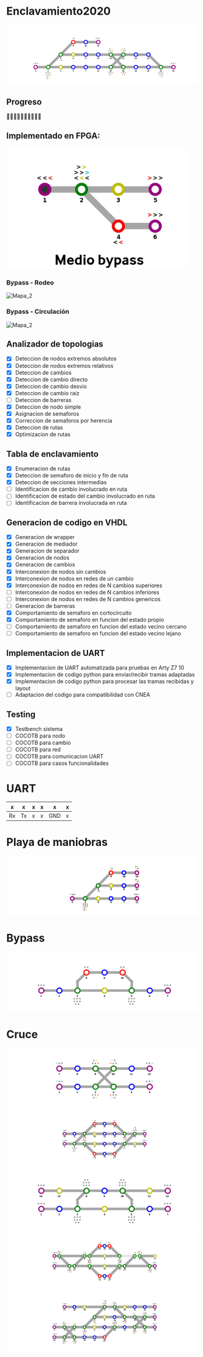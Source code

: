 # Enclavamiento2020

![Mapa_0](https://github.com/Martin-N-Menendez/Enclavamiento2020/blob/master/Mapa/Mapas/Mapa_0.png)

## Progreso
:white_square_button::white_square_button::white_square_button::white_square_button::white_square_button::white_square_button::black_square_button::black_square_button::black_square_button::black_square_button:


## Implementado en FPGA:
![Mapa_8](https://github.com/Martin-N-Menendez/Enclavamiento2020/blob/master/Mapa/Mapas/giphy.gif)
### Bypass - Rodeo
![Mapa_2](https://github.com/Martin-N-Menendez/Enclavamiento2020/blob/master/Video/GIF_A2.gif)
### Bypass - Circulación
![Mapa_2](https://github.com/Martin-N-Menendez/Enclavamiento2020/blob/master/Video/GIF_B.gif)


## Analizador de topologias
- [x] Deteccion de nodos extremos absolutos
- [x] Deteccion de nodos extremos relativos
- [x] Deteccion de cambios
- [x] Deteccion de cambio directo
- [x] Deteccion de cambio desvio
- [x] Deteccion de cambio raiz
- [ ] Deteccion de barreras
- [x] Deteccion de nodo simple
- [x] Asignacion de semaforos
- [x] Correccion de semaforos por herencia
- [x] Deteccion de rutas
- [x] Optimizacion de rutas
## Tabla de enclavamiento
- [x] Enumeracion de rutas
- [x] Deteccion de semaforo de inicio y fin de ruta
- [x] Deteccion de secciones intermedias
- [ ] Identificacion de cambio involucrado en ruta
- [ ] Identificacion de estado del cambio involucrado en ruta
- [ ] Identificacion de barrera involucrada en ruta
## Generacion de codigo en VHDL
- [x] Generacion de wrapper
- [x] Generacion de mediador
- [x] Generacion de separador
- [x] Generacion de nodos
- [x] Generacion de cambios
- [x] Interconexion de nodos sin cambios
- [x] Interconexion de nodos en redes de un cambio
- [x] Interconexion de nodos en redes de N cambios superiores
- [ ] Interconexion de nodos en redes de N cambios inferiores
- [ ] Interconexion de nodos en redes de N cambios genericos
- [ ] Generacion de barreras
- [x] Comportamiento de semaforo en cortocircuito
- [x] Comportamiento de semaforo en funcion del estado propio
- [ ] Comportamiento de semaforo en funcion del estado vecino cercano
- [ ] Comportamiento de semaforo en funcion del estado vecino lejano
## Implementacion de UART
- [x] Implementacion de UART automatizada para pruebas en Arty Z7 10
- [x] Implementacion de codigo python para enviar/recibir tramas adaptadas
- [x] Implementacion de codigo python para procesar las tramas recibidas y layout
- [ ] Adaptacion del codigo para compatibilidad con CNEA
## Testing
- [x] Testbench sistema
- [ ] COCOTB para nodo
- [ ] COCOTB para cambio
- [ ] COCOTB para red
- [ ] COCOTB para comunicacion UART
- [ ] COCOTB para casos funcionalidades
 
# UART
| x | x | x | x | x | x |
| - | - | - | - | - | - |
| Rx | Tx | x | x | GND | x |

# Playa de maniobras
![Mapa_1](https://github.com/Martin-N-Menendez/Enclavamiento2020/blob/master/Mapa/Mapas/Mapa_1.png)
# Bypass
![Mapa_2](https://github.com/Martin-N-Menendez/Enclavamiento2020/blob/master/Mapa/Mapas/Mapa_2.png)
# Cruce
![Mapa_3](https://github.com/Martin-N-Menendez/Enclavamiento2020/blob/master/Mapa/Mapas/Mapa_3.png)
![Mapa_4](https://github.com/Martin-N-Menendez/Enclavamiento2020/blob/master/Mapa/Mapas/Mapa_4.png)
![Mapa_5](https://github.com/Martin-N-Menendez/Enclavamiento2020/blob/master/Mapa/Mapas/Mapa_5.png)
![Mapa_6](https://github.com/Martin-N-Menendez/Enclavamiento2020/blob/master/Mapa/Mapas/Mapa_6.png)
![Mapa_7](https://github.com/Martin-N-Menendez/Enclavamiento2020/blob/master/Mapa/Mapas/Mapa_7.png)

